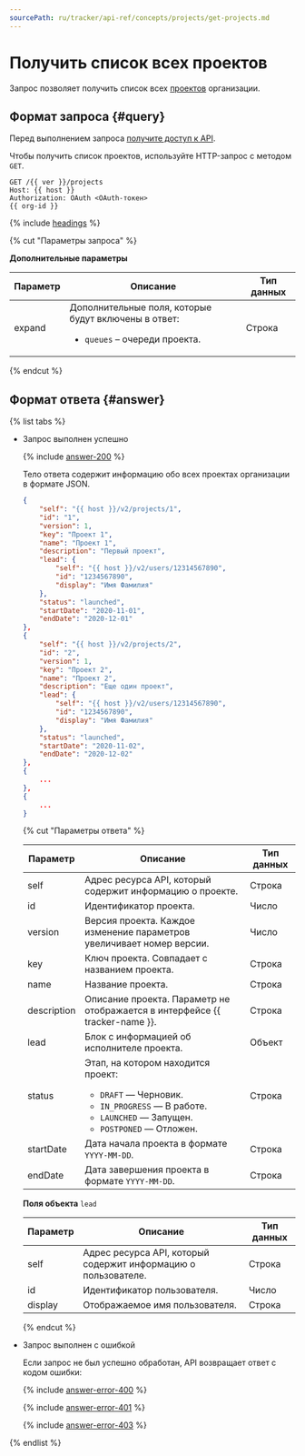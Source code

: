 ```yaml
---
sourcePath: ru/tracker/api-ref/concepts/projects/get-projects.md
---
```

# Получить список всех проектов

Запрос позволяет получить список всех [проектов](../../manager/projects.md) организации.

## Формат запроса {#query}

Перед выполнением запроса [получите доступ к API](../access.md).

Чтобы получить список проектов, используйте HTTP-запрос с методом `GET`.

```
GET /{{ ver }}/projects
Host: {{ host }}
Authorization: OAuth <OAuth-токен>
{{ org-id }}
```

{% include [headings](../../../_includes/tracker/api/headings.md) %}

{% cut "Параметры запроса" %}

**Дополнительные параметры**

Параметр | Описание | Тип данных
-------- | -------- | ----------
expand | Дополнительные поля, которые будут включены в ответ:<ul><li>`queues` – очереди проекта. </li></ul> | Строка

{% endcut %}

## Формат ответа {#answer}

{% list tabs %}

- Запрос выполнен успешно

    {% include [answer-200](../../../_includes/tracker/api/answer-200.md) %}

    Тело ответа содержит информацию обо всех проектах организации в формате JSON.

    ```json
    {
        "self": "{{ host }}/v2/projects/1",
        "id": "1",
        "version": 1,
        "key": "Проект 1",
        "name": "Проект 1",
        "description": "Первый проект",
        "lead": {
            "self": "{{ host }}/v2/users/12314567890",
            "id": "1234567890",
            "display": "Имя Фамилия"
        },
        "status": "launched",
        "startDate": "2020-11-01",
        "endDate": "2020-12-01"
    },
    {
        "self": "{{ host }}/v2/projects/2",
        "id": "2",
        "version": 1,
        "key": "Проект 2",
        "name": "Проект 2",
        "description": "Еще один проект",
        "lead": {
            "self": "{{ host }}/v2/users/12314567890",
            "id": "1234567890",
            "display": "Имя Фамилия"
        },
        "status": "launched",
        "startDate": "2020-11-02",
        "endDate": "2020-12-02"
    },
    {
        ...
    },
    {
        ...
    }
    ```

    {% cut "Параметры ответа" %}

    Параметр | Описание | Тип данных
    -------- | -------- | ----------
    self | Адрес ресурса API, который содержит информацию о проекте. | Строка
    id | Идентификатор проекта. | Число
    version | Версия проекта. Каждое изменение параметров увеличивает номер версии. | Число
    key | Ключ проекта. Совпадает с названием проекта. | Строка
    name | Название проекта. | Строка
    description | Описание проекта. Параметр не отображается в интерфейсе {{ tracker-name }}. | Строка
    lead | Блок с информацией об исполнителе проекта. | Объект
    status | Этап, на котором находится проект:<ul><li>`DRAFT` — Черновик.</li><li>`IN_PROGRESS` — В работе.</li><li>`LAUNCHED` — Запущен.</li><li>`POSTPONED` — Отложен. </li></ul> | Строка
    startDate | Дата начала проекта в формате `YYYY-MM-DD`. | Строка
    endDate | Дата завершения проекта в формате `YYYY-MM-DD`. | Строка

    **Поля объекта** `lead`
    
    Параметр | Описание | Тип данных
    -------- | -------- | ----------
    self | Адрес ресурса API, который содержит информацию о пользователе. | Строка
    id | Идентификатор пользователя. | Число
    display | Отображаемое имя пользователя. | Строка

    {% endcut %}

- Запрос выполнен с ошибкой

    Если запрос не был успешно обработан, API возвращает ответ с кодом ошибки:

    {% include [answer-error-400](../../../_includes/tracker/api/answer-error-400.md) %}
    
    {% include [answer-error-401](../../../_includes/tracker/api/answer-error-401.md) %}
    
    {% include [answer-error-403](../../../_includes/tracker/api/answer-error-403.md) %}
    

{% endlist %}